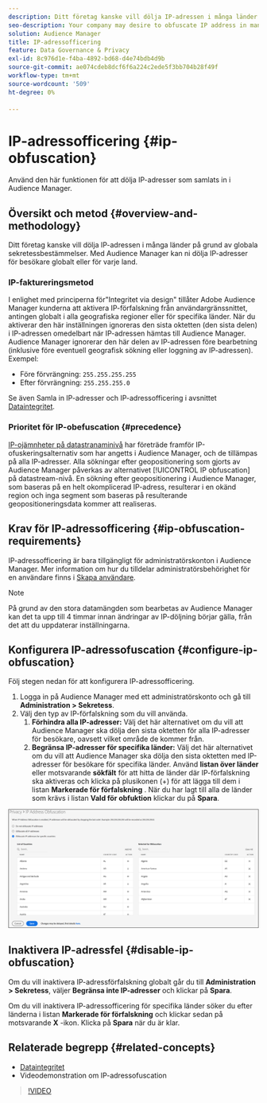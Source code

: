 ```yaml
---
description: Ditt företag kanske vill dölja IP-adressen i många länder på grund av globala sekretessbestämmelser. Med Audience Manager kan ni dölja IP-adresser för besökare globalt eller för varje land.
seo-description: Your company may desire to obfuscate IP address in many countries due to global privacy regulations. Audience Manager allows you to obfuscate visitor IP addresses on a global or country-by-country basis.
solution: Audience Manager
title: IP-adressofficering
feature: Data Governance & Privacy
exl-id: 8c976d1e-f4ba-4892-bd68-d4e74bdb4d9b
source-git-commit: ae074cdeb8dcf6f6a224c2ede5f3bb704b28f49f
workflow-type: tm+mt
source-wordcount: '509'
ht-degree: 0%

---
```


# IP-adressofficering {#ip-obfuscation}

Använd den här funktionen för att dölja IP-adresser som samlats in i Audience Manager.

## Översikt och metod {#overview-and-methodology}

Ditt företag kanske vill dölja IP-adressen i många länder på grund av globala sekretessbestämmelser. Med Audience Manager kan ni dölja IP-adresser för besökare globalt eller för varje land.

### IP-faktureringsmetod

I enlighet med principerna för&quot;Integritet via design&quot; tillåter Adobe Audience Manager kunderna att aktivera IP-förfalskning från användargränssnittet, antingen globalt i alla geografiska regioner eller för specifika länder. När du aktiverar den här inställningen ignoreras den sista oktetten (den sista delen) i IP-adressen omedelbart när IP-adressen hämtas till Audience Manager. Audience Manager ignorerar den här delen av IP-adressen före bearbetning (inklusive före eventuell geografisk sökning eller loggning av IP-adressen). Exempel:

* Före förvrängning: `255.255.255.255`
* Efter förvrängning: `255.255.255.0`

Se även Samla in IP-adresser och IP-adressofficering i avsnittet [Dataintegritet](/help/using/overview/data-security-and-privacy/data-privacy.md).

### Prioritet för IP-obefuscation {#precedence}

[IP-ojämnheter på datastranaminivå](https://experienceleague.adobe.com/docs/experience-platform/edge/datastreams/configure.html?lang=en#create) har företräde framför IP-ofuskeringsalternativ som har angetts i Audience Manager, och de tillämpas på alla IP-adresser. Alla sökningar efter geopositionering som gjorts av Audience Manager påverkas av alternativet [!UICONTROL IP obfuscation] på datastream-nivå. En sökning efter geopositionering i Audience Manager, som baseras på en helt okomplicerad IP-adress, resulterar i en okänd region och inga segment som baseras på resulterande geopositioneringsdata kommer att realiseras.

## Krav för IP-adressofficering {#ip-obfuscation-requirements}

IP-adressofficering är bara tillgängligt för administratörskonton i Audience Manager. Mer information om hur du tilldelar administratörsbehörighet för en användare finns i [Skapa användare](/help/using/features/administration/administration-overview.md#create-users).

>[!NOTE]
>
> På grund av den stora datamängden som bearbetas av Audience Manager kan det ta upp till 4 timmar innan ändringar av IP-döljning börjar gälla, från det att du uppdaterar inställningarna.

## Konfigurera IP-adressofuscation {#configure-ip-obfuscation}

Följ stegen nedan för att konfigurera IP-adressofficering.

1. Logga in på Audience Manager med ett administratörskonto och gå till **Administration > Sekretess**.
2. Välj den typ av IP-förfalskning som du vill använda.
   1. **Förhindra alla IP-adresser:** Välj det här alternativet om du vill att Audience Manager ska dölja den sista oktetten för alla IP-adresser för besökare, oavsett vilket område de kommer från.
   2. **Begränsa IP-adresser för specifika länder:** Välj det här alternativet om du vill att Audience Manager ska dölja den sista oktetten med IP-adresser för besökare för specifika länder. Använd **listan över länder** eller motsvarande **sökfält** för att hitta de länder där IP-förfalskning ska aktiveras och klicka på plusikonen (+) för att lägga till dem i listan **Markerade för förfalskning** . När du har lagt till alla de länder som krävs i listan **Vald för obfuktion** klickar du på **Spara**.

![](assets/ip-obfuscation.png)

## Inaktivera IP-adressfel {#disable-ip-obfuscation}

Om du vill inaktivera IP-adressförfalskning globalt går du till **Administration > Sekretess**, väljer **Begränsa inte IP-adresser** och klickar på **Spara**.

Om du vill inaktivera IP-adressofficering för specifika länder söker du efter länderna i listan **Markerade för förfalskning** och klickar sedan på motsvarande **X** -ikon. Klicka på **Spara** när du är klar.

## Relaterade begrepp {#related-concepts}

* [Dataintegritet](/help/using/overview/data-security-and-privacy/data-privacy.md)
* Videodemonstration om IP-adressofuscation
>[!VIDEO](https://video.tv.adobe.com/v/27218/)
